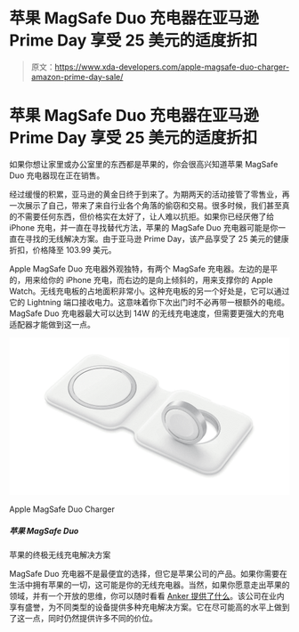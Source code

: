 # 苹果 MagSafe Duo 充电器在亚马逊 Prime Day 享受 25 美元的适度折扣

> 原文：<https://www.xda-developers.com/apple-magsafe-duo-charger-amazon-prime-day-sale/>

# 苹果 MagSafe Duo 充电器在亚马逊 Prime Day 享受 25 美元的适度折扣

如果你想让家里或办公室里的东西都是苹果的，你会很高兴知道苹果 MagSafe Duo 充电器现在正在销售。

经过缓慢的积累，亚马逊的黄金日终于到来了。为期两天的活动接管了零售业，再一次展示了自己，带来了来自行业各个角落的偷窃和交易。很多时候，我们甚至真的不需要任何东西，但价格实在太好了，让人难以抗拒。如果你已经厌倦了给 iPhone 充电，并一直在寻找替代方法，苹果的 MagSafe Duo 充电器可能是你一直在寻找的无线解决方案。由于亚马逊 Prime Day，该产品享受了 25 美元的健康折扣，价格降至 103.99 美元。

Apple MagSafe Duo 充电器外观独特，有两个 MagSafe 充电器。左边的是平的，用来给你的 iPhone 充电，而右边的是向上倾斜的，用来支撑你的 Apple Watch。无线充电板的占地面积非常小。这种充电板的另一个好处是，它可以通过它的 Lightning 端口接收电力。这意味着你下次出门时不必再带一根额外的电缆。MagSafe Duo 充电器最大可以达到 14W 的无线充电速度，但需要更强大的充电适配器才能做到这一点。

 <picture>![Apple's ultimate wireless charging solution ](img/86b1cf175f0a9ab89e4090f7cead7749.png)</picture> 

Apple MagSafe Duo Charger

##### 苹果 MagSafe Duo

苹果的终极无线充电解决方案

MagSafe Duo 充电器不是最便宜的选择，但它是苹果公司的产品。如果你需要在生活中拥有苹果的一切，这可能是你的无线充电器。当然，如果你愿意走出苹果的领域，并有一个开放的思维，你可以随时看看 [Anker 提供了什么](https://www.xda-developers.com/anker-amazon-prime-day-deals-2022/)。该公司在业内享有盛誉，为不同类型的设备提供多种充电解决方案。它在尽可能高的水平上做到了这一点，同时仍然提供许多不同的价位。